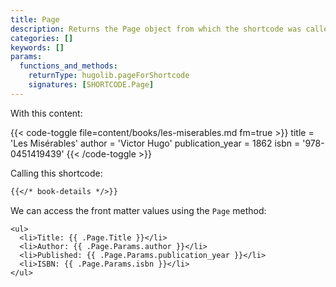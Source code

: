 ```yaml
---
title: Page
description: Returns the Page object from which the shortcode was called.
categories: []
keywords: []
params:
  functions_and_methods:
    returnType: hugolib.pageForShortcode
    signatures: [SHORTCODE.Page]
---
```


With this content:

{{< code-toggle file=content/books/les-miserables.md fm=true >}}
title = 'Les Misérables'
author = 'Victor Hugo'
publication_year = 1862
isbn = '978-0451419439'
{{< /code-toggle >}}

Calling this shortcode:

```md {file="content/example.md"}
{{</* book-details */>}}
```

We can access the front matter values using the `Page` method:

```go-html-template {file="layouts/_shortcodes/book-details.html"}
<ul>
  <li>Title: {{ .Page.Title }}</li>
  <li>Author: {{ .Page.Params.author }}</li>
  <li>Published: {{ .Page.Params.publication_year }}</li>
  <li>ISBN: {{ .Page.Params.isbn }}</li>
</ul>
```
